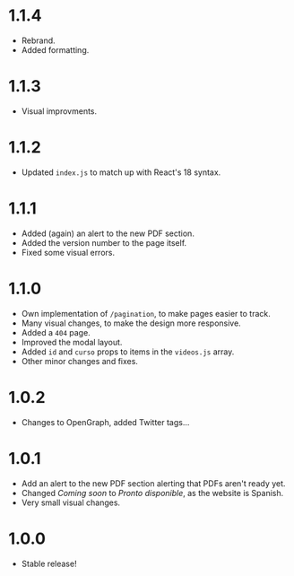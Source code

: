 <!--
Cambios pequeños / mejoras técnicas / arreglo de bugs = 0.0.X
Cambios no tan pequeños (que sean notables) / Nuevas funciones / Cosas épicas = 0.X.0
Cambios meramente técnicos (como corregir una errata de la anterior commit) = Nada.
-->
# 1.1.4
- Rebrand.
- Added formatting.

# 1.1.3
- Visual improvments.

# 1.1.2
- Updated `index.js` to match up with React's 18 syntax.

# 1.1.1
- Added (again) an alert to the new PDF section.
- Added the version number to the page itself.
- Fixed some visual errors.

# 1.1.0
- Own implementation of `/pagination`, to make pages easier to track.
- Many visual changes, to make the design more responsive.
- Added a `404` page.
- Improved the modal layout.
- Added `id` and `curso` props to items in the `videos.js` array.
- Other minor changes and fixes.

# 1.0.2
- Changes to OpenGraph, added Twitter tags...

# 1.0.1
- Add an alert to the new PDF section alerting that PDFs aren't ready yet.
- Changed *Coming soon* to *Pronto disponible*, as the website is Spanish.
- Very small visual changes.

# 1.0.0
- Stable release!